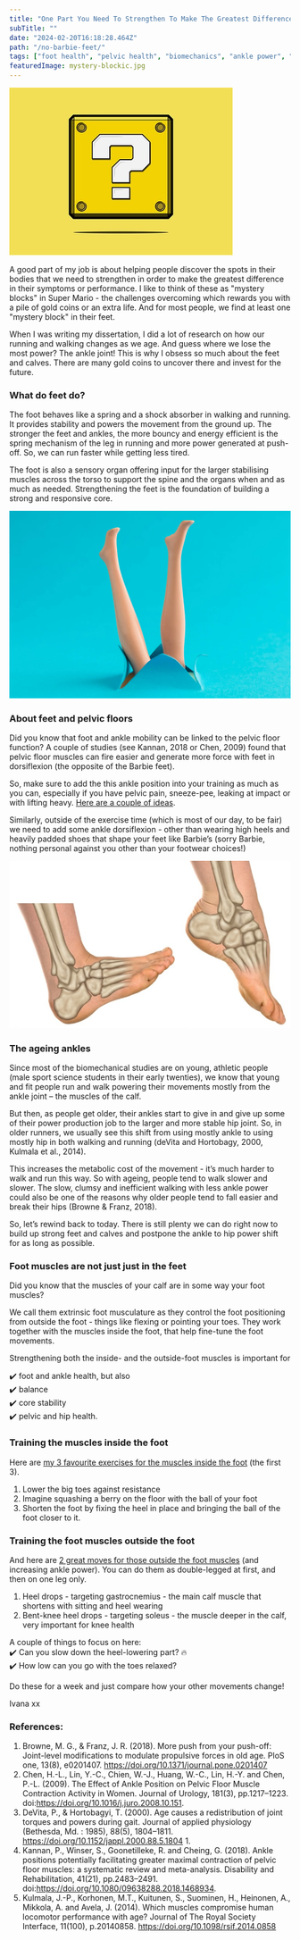 ```yaml
---
title: "One Part You Need To Strengthen To Make The Greatest Difference"
subTitle: ""
date: "2024-02-20T16:18:28.464Z"
path: "/no-barbie-feet/"
tags: ["foot health", "pelvic health", "biomechanics", "ankle power", "ageing"]
featuredImage: mystery-blockic.jpg
---
```


![Super Mario](mystery-blockic.jpg)

A good part of my job is about helping people discover the spots in their bodies that we need to strengthen in order to make the greatest difference in their symptoms or performance. I like to think of these as "mystery blocks" in Super Mario - the challenges overcoming which rewards you with a pile of gold coins or an extra life. And for most people, we find at least one "mystery block" in their feet.

When I was writing my dissertation, I did a lot of research on how our running and walking changes as we age. And guess where we lose the most power? The ankle joint! This is why I obsess so much about the feet and calves. There are many gold coins to uncover there and invest for the future. 

### What do feet do?  

The foot behaves like a spring and a shock absorber in walking and running. It provides stability and powers the movement from the ground up. The stronger the feet and ankles, the more bouncy and energy efficient is the spring mechanism of the leg in running and more power generated at push-off. So, we can run faster while getting less tired.

The foot is also a sensory organ offering input for the larger stabilising muscles across the torso to support the spine and the organs when and as much as needed. Strengthening the feet is the foundation of building a strong and responsive core.   

![alt text](barbie-feet-instagram.webp)  

### About feet and pelvic floors  

Did you know that foot and ankle mobility can be linked to the pelvic floor function? A couple of studies (see Kannan, 2018 or Chen, 2009) found that pelvic floor muscles can fire easier and generate more force with feet in dorsiflexion (the opposite of the Barbie feet). 

So, make sure to add the this ankle position into your training as much as you can, especially if you have pelvic pain, sneeze-pee, leaking at impact or with lifting heavy. [Here are a couple of ideas](https://www.instagram.com/p/CyMGFCkoEIj/).

Similarly, outside of the exercise time (which is most of our day, to be fair) we need to add some ankle dorsiflexion - other than wearing high heels and heavily padded shoes that shape your feet like Barbie’s (sorry Barbie, nothing personal against you other than your footwear choices!)

![alt text](barbie-not-barbie-feet.jpg)

### The ageing ankles  

Since most of the biomechanical studies are on young, athletic people (male sport science students in their early twenties), we know that young and fit people run and walk powering their movements mostly from the ankle joint – the muscles of the calf. 

But then, as people get older, their ankles start to give in and give up some of their power production job to the larger and more stable hip joint. So, in older runners, we usually see this shift from using mostly ankle to using mostly hip in both walking and running (deVita and Hortobagy, 2000, Kulmala et al., 2014). 

This increases the metabolic cost of the movement - it’s much harder to walk and run this way. So with ageing, people tend to walk slower and slower. The slow, clumsy and inefficient walking with less ankle power could also be one of the reasons why older people tend to fall easier and break their hips (Browne & Franz, 2018).

So, let’s rewind back to today. There is still plenty we can do right now to build up strong feet and calves and postpone the ankle to hip power shift for as long as possible.  

### Foot muscles are not just just in the feet

Did you know that the muscles of your calf are in some way your foot muscles? 

We call them extrinsic foot musculature as they control the foot positioning from outside the foot - things like flexing or pointing your toes. They work together with the muscles inside the foot, that help fine-tune the foot movements.

Strengthening both the inside- and the outside-foot muscles is important for 

✔️ foot and ankle health, but also   
✔️ balance  
✔️ core stability  
✔️ pelvic and hip health.    

### Training the muscles inside the foot

Here are [my 3 favourite exercises for the muscles inside the foot](https://www.instagram.com/p/C3QDP2xoGc1/) (the first 3).

1. Lower the big toes against resistance
2. Imagine squashing a berry on the floor with the ball of your foot
3. Shorten the foot by fixing the heel in place and bringing the ball of the foot closer to it.

### Training the foot muscles outside the foot

And here are [2 great moves for those outside the foot muscles](https://www.instagram.com/p/C2QCzm_IrxF/) (and increasing ankle power). You can do them as double-legged at first, and then on one leg only.

1. Heel drops - targeting gastrocnemius - the main calf muscle that shortens with sitting and heel wearing  
2. Bent-knee heel drops - targeting soleus - the muscle deeper in the calf, very important for knee health

A couple of things to focus on here:  
✔️ Can you slow down the heel-lowering part? 🔥  
✔️ How low can you go with the toes relaxed?   

Do these for a week and just compare how your other movements change!

Ivana xx 

### References:

1. Browne, M. G., & Franz, J. R. (2018). More push from your push-off: Joint-level modifications to modulate propulsive forces in old age. PloS one, 13(8), e0201407. https://doi.org/10.1371/journal.pone.0201407
2. Chen, H.-L., Lin, Y.-C., Chien, W.-J., Huang, W.-C., Lin, H.-Y. and Chen, P.-L. (2009). The Effect of Ankle Position on Pelvic Floor Muscle Contraction Activity in Women. Journal of Urology, 181(3), pp.1217–1223. doi:https://doi.org/10.1016/j.juro.2008.10.151.
3. DeVita, P., & Hortobagyi, T. (2000). Age causes a redistribution of joint torques and powers during gait. Journal of applied physiology (Bethesda, Md. : 1985), 88(5), 1804–1811. https://doi.org/10.1152/jappl.2000.88.5.1804 1. 
4. Kannan, P., Winser, S., Goonetilleke, R. and Cheing, G. (2018). Ankle positions potentially facilitating greater maximal contraction of pelvic floor muscles: a systematic review and meta-analysis. Disability and Rehabilitation, 41(21), pp.2483–2491. doi:https://doi.org/10.1080/09638288.2018.1468934.
5. Kulmala, J.-P., Korhonen, M.T., Kuitunen, S., Suominen, H., Heinonen, A., Mikkola, A. and Avela, J. (2014). Which muscles compromise human locomotor performance with age? Journal of The Royal Society Interface, 11(100), p.20140858. https://doi.org/10.1098/rsif.2014.0858


